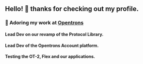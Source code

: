 ## Hello! 👋 thanks for checking out my profile.

### 🔭 Adoring my work at [Opentrons](https://github.com/Opentrons)

#### Lead Dev on our revamp of the Protocol Library. 
#### Lead Dev of the Opentrons Account platform.
#### Testing the OT-2, Flex and our applications.
